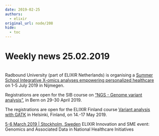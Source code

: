 ```yaml
---
date: 2019-02-25
authors:
  - elixir
original_url: node/208
hide:
  - toc
---
```


# Weekly news 25.02.2019

<p><br />
Radbound University (part of ELIXIR Netherlands) is organising a <a href="https://elixir-europe.us4.list-manage.com/track/click?u=751beffce2e491f94d6f66918&amp;id=92c9aaa831&amp;e=64fa86a9a6">Summer School Integrative X-omics analyses empowering personalized healthcare</a> on 1-5 July 2019 in Nijmegen.</p>

<p>Registrations are open for the SIB course on <a href="https://elixir-europe.us4.list-manage.com/track/click?u=751beffce2e491f94d6f66918&amp;id=49307137fb&amp;e=64fa86a9a6">“NGS - Genome variant analysis”</a>, in Bern on 29-30 April 2019.</p>

<p>The registrations are open for the ELIXIR Finland course <a href="https://elixir-europe.us4.list-manage.com/track/click?u=751beffce2e491f94d6f66918&amp;id=a074dd5da8&amp;e=64fa86a9a6">Variant analysis with GATK</a> in Helsinki, Finland, on 14.-17 May 2019.</p>

<p><a href="https://elixir-europe.us4.list-manage.com/track/click?u=751beffce2e491f94d6f66918&amp;id=432c2ded11&amp;e=64fa86a9a6" target="_blank">5-6 March 2019 | Stockholm, Sweden</a>&nbsp;ELIXIR Innovation and SME event: Genomics and Associated Data in National Healthcare Initiatives</p>

<p>&nbsp;</p>


